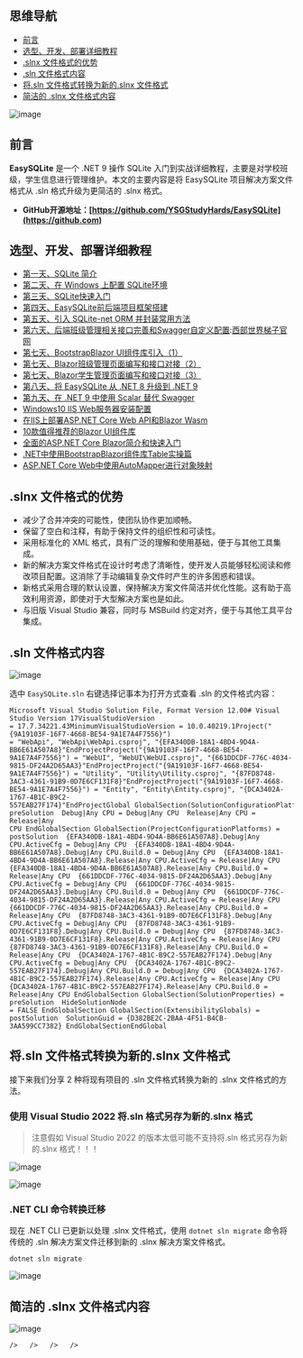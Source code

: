 ## 思维导航

* [前言](#_label0)
* [选型、开发、部署详细教程](#_label1)
* [.slnx 文件格式的优势](#_label2)
* [.sln 文件格式内容](#_label3)
* [将.sln 文件格式转换为新的.slnx 文件格式](#_label4)
* [简洁的 .slnx 文件格式内容](#_label5)

![image](https://img2024.cnblogs.com/blog/1336199/202510/1336199-20251019225945520-222162325.png)

## 前言

**EasySQLite** 是一个 .NET 9 操作 SQLite 入门到实战详细教程，主要是对学校班级，学生信息进行管理维护。本文的主要内容是将 EasySQLite 项目解决方案文件格式从 .sln 格式升级为更简洁的 .slnx 格式。

* **GitHub开源地址：[https://github.com/YSGStudyHards/EasySQLite](https://github.com)**

## 选型、开发、部署详细教程

* [第一天、SQLite 简介](https://mp.weixin.qq.com/s?__biz=MzIxMTUzNzM5Ng==&mid=2247493747&idx=1&sn=0fee4088dea1e27b0e4376263ea1c026&scene=21#wechat_redirect)
* [第二天、在 Windows 上配置 SQLite环境](https://mp.weixin.qq.com/s?__biz=MzIxMTUzNzM5Ng==&mid=2247493831&idx=2&sn=0a7a95bfe948a32c706960eb76430006&scene=21#wechat_redirect)
* [第三天、SQLite快速入门](https://mp.weixin.qq.com/s?__biz=MzIxMTUzNzM5Ng==&mid=2247493958&idx=1&sn=7ff27813aa3f9145f5b80f7ad68090d2&scene=21#wechat_redirect)
* [第四天、EasySQLite前后端项目框架搭建](https://mp.weixin.qq.com/s?__biz=MzIxMTUzNzM5Ng==&mid=2247494241&idx=1&sn=dfafe13baea0e717e7e4c9fcfae15ad5&scene=21#wechat_redirect)
* [第五天、引入 SQLite-net ORM 并封装常用方法](https://mp.weixin.qq.com/s?__biz=MzIxMTUzNzM5Ng==&mid=2247494291&idx=1&sn=14ca57e97da736ebc644e7303684d9bf&scene=21#wechat_redirect)
* [第六天、后端班级管理相关接口完善和Swagger自定义配置](https://mp.weixin.qq.com/s?__biz=MzIxMTUzNzM5Ng==&mid=2247494504&idx=1&sn=fcd8c9aaff3db4b9eb0ee443f621c1cf&scene=21#wechat_redirect):[西部世界梯子官网](https://lalami.org)
* [第七天、BootstrapBlazor UI组件库引入（1）](https://mp.weixin.qq.com/s?__biz=MzIxMTUzNzM5Ng==&mid=2247495569&idx=1&sn=ccef97495eaaf53f0690974d0a8cd663&scene=21#wechat_redirect)
* [第七天、Blazor班级管理页面编写和接口对接（2）](https://mp.weixin.qq.com/s?__biz=MzIxMTUzNzM5Ng==&mid=2247499487&idx=1&sn=f709723882052fd0da87c9fb2a788229&scene=21#wechat_redirect)
* [第七天、Blazor学生管理页面编写和接口对接（3）](https://mp.weixin.qq.com/s?__biz=MzIxMTUzNzM5Ng==&mid=2247503380&idx=1&sn=ec931b964ac9ce26abd2b44ded6d0892&scene=21#wechat_redirect)
* [第八天、将 EasySQLite 从 .NET 8 升级到 .NET 9](https://mp.weixin.qq.com/s?__biz=MzIxMTUzNzM5Ng==&mid=2247509009&idx=1&sn=ef5bf0778b71815ed6526834c6a65413&scene=21#wechat_redirect)
* [第九天、在 .NET 9 中使用 Scalar 替代 Swagger](https://mp.weixin.qq.com/s?__biz=MzIxMTUzNzM5Ng==&mid=2247509096&idx=1&sn=0c8a8a84fe1c1e6bb81f4965f89b5561&scene=21#wechat_redirect)
* [Windows10 IIS Web服务器安装配置](https://mp.weixin.qq.com/s?__biz=MzIxMTUzNzM5Ng==&mid=2247503685&idx=2&sn=341acfd2430a554d2069b5ae091c0d33&scene=21#wechat_redirect)
* [在IIS上部署ASP.NET Core Web API和Blazor Wasm](https://mp.weixin.qq.com/s?__biz=MzIxMTUzNzM5Ng==&mid=2247503845&idx=1&sn=16bc387233133989467dfc6bc98103af&scene=21#wechat_redirect)
* [10款值得推荐的Blazor UI组件库](https://mp.weixin.qq.com/s?__biz=MzIxMTUzNzM5Ng==&mid=2247495368&idx=1&sn=b648401fc42720c6b029d60202f22580&scene=21#wechat_redirect)
* [全面的ASP.NET Core Blazor简介和快速入门](https://mp.weixin.qq.com/s?__biz=MzIxMTUzNzM5Ng==&mid=2247492220&idx=1&sn=b16dc98a8f802b9b91dd09387b5fac17&scene=21#wechat_redirect)
* [.NET中使用BootstrapBlazor组件库Table实操篇](https://mp.weixin.qq.com/s?__biz=MzIxMTUzNzM5Ng==&mid=2247496485&idx=1&sn=f60dfc9a1976fa6fadb7cfa388a27719&scene=21#wechat_redirect)
* [ASP.NET Core Web中使用AutoMapper进行对象映射](https://mp.weixin.qq.com/s?__biz=MzIxMTUzNzM5Ng==&mid=2247500520&idx=1&sn=0a6cc6e78f1658e1d38f67ce91e57390&scene=21#wechat_redirect)

## .slnx 文件格式的优势

* 减少了合并冲突的可能性，使团队协作更加顺畅。
* 保留了空白和注释，有助于保持文件的组织性和可读性。
* 采用标准化的 XML 格式，具有广泛的理解和使用基础，便于与其他工具集成。
* 新的解决方案文件格式在设计时考虑了清晰性，使开发人员能够轻松阅读和修改项目配置。这消除了手动编辑复杂文件时产生的许多困惑和错误。
* 新格式采用合理的默认设置，保持解决方案文件简洁并优化性能。这有助于高效利用资源，即使对于大型解决方案也是如此。
* 与旧版 Visual Studio 兼容，同时与 MSBuild 约定对齐，便于与其他工具平台集成。

## .sln 文件格式内容

![image](https://img2024.cnblogs.com/blog/1336199/202510/1336199-20251019230032438-566122006.png)

选中 `EasySQLite.sln` 右键选择记事本为打开方式查看 .sln 的文件格式内容：

```
Microsoft Visual Studio Solution File, Format Version 12.00# Visual Studio Version 17VisualStudioVersion = 17.7.34221.43MinimumVisualStudioVersion = 10.0.40219.1Project("{9A19103F-16F7-4668-BE54-9A1E7A4F7556}") = "WebApi", "WebApi\WebApi.csproj", "{EFA340DB-18A1-4BD4-9D4A-BB6E61A507A8}"EndProjectProject("{9A19103F-16F7-4668-BE54-9A1E7A4F7556}") = "WebUI", "WebUI\WebUI.csproj", "{661DDCDF-776C-4034-9815-DF24A2D65AA3}"EndProjectProject("{9A19103F-16F7-4668-BE54-9A1E7A4F7556}") = "Utility", "Utility\Utility.csproj", "{87FD8748-3AC3-4361-91B9-0D7E6CF131F8}"EndProjectProject("{9A19103F-16F7-4668-BE54-9A1E7A4F7556}") = "Entity", "Entity\Entity.csproj", "{DCA3402A-1767-4B1C-B9C2-557EAB27F174}"EndProjectGlobal GlobalSection(SolutionConfigurationPlatforms) = preSolution  Debug|Any CPU = Debug|Any CPU  Release|Any CPU = Release|Any CPU EndGlobalSection GlobalSection(ProjectConfigurationPlatforms) = postSolution  {EFA340DB-18A1-4BD4-9D4A-BB6E61A507A8}.Debug|Any CPU.ActiveCfg = Debug|Any CPU  {EFA340DB-18A1-4BD4-9D4A-BB6E61A507A8}.Debug|Any CPU.Build.0 = Debug|Any CPU  {EFA340DB-18A1-4BD4-9D4A-BB6E61A507A8}.Release|Any CPU.ActiveCfg = Release|Any CPU  {EFA340DB-18A1-4BD4-9D4A-BB6E61A507A8}.Release|Any CPU.Build.0 = Release|Any CPU  {661DDCDF-776C-4034-9815-DF24A2D65AA3}.Debug|Any CPU.ActiveCfg = Debug|Any CPU  {661DDCDF-776C-4034-9815-DF24A2D65AA3}.Debug|Any CPU.Build.0 = Debug|Any CPU  {661DDCDF-776C-4034-9815-DF24A2D65AA3}.Release|Any CPU.ActiveCfg = Release|Any CPU  {661DDCDF-776C-4034-9815-DF24A2D65AA3}.Release|Any CPU.Build.0 = Release|Any CPU  {87FD8748-3AC3-4361-91B9-0D7E6CF131F8}.Debug|Any CPU.ActiveCfg = Debug|Any CPU  {87FD8748-3AC3-4361-91B9-0D7E6CF131F8}.Debug|Any CPU.Build.0 = Debug|Any CPU  {87FD8748-3AC3-4361-91B9-0D7E6CF131F8}.Release|Any CPU.ActiveCfg = Release|Any CPU  {87FD8748-3AC3-4361-91B9-0D7E6CF131F8}.Release|Any CPU.Build.0 = Release|Any CPU  {DCA3402A-1767-4B1C-B9C2-557EAB27F174}.Debug|Any CPU.ActiveCfg = Debug|Any CPU  {DCA3402A-1767-4B1C-B9C2-557EAB27F174}.Debug|Any CPU.Build.0 = Debug|Any CPU  {DCA3402A-1767-4B1C-B9C2-557EAB27F174}.Release|Any CPU.ActiveCfg = Release|Any CPU  {DCA3402A-1767-4B1C-B9C2-557EAB27F174}.Release|Any CPU.Build.0 = Release|Any CPU EndGlobalSection GlobalSection(SolutionProperties) = preSolution  HideSolutionNode = FALSE EndGlobalSection GlobalSection(ExtensibilityGlobals) = postSolution  SolutionGuid = {D382BE2C-2BAA-4F51-B4CB-3AA599CC7382} EndGlobalSectionEndGlobal
```

## 将.sln 文件格式转换为新的.slnx 文件格式

接下来我们分享 2 种将现有项目的 .sln 文件格式转换为新的 .slnx 文件格式的方法。

### 使用 Visual Studio 2022 将.sln 格式另存为新的.slnx 格式

> 注意假如 Visual Studio 2022 的版本太低可能不支持将.sln 格式另存为新的.slnx 格式！！！

![image](https://img2024.cnblogs.com/blog/1336199/202510/1336199-20251019230112095-364738892.png)

![image](https://img2024.cnblogs.com/blog/1336199/202510/1336199-20251019230116944-1738451742.png)

### .NET CLI 命令转换迁移

现在 .NET CLI 已更新以处理 .slnx 文件格式，使用 `dotnet sln migrate` 命令将传统的 .sln 解决方案文件迁移到新的 .slnx 解决方案文件格式。

```
dotnet sln migrate
```

![image](https://img2024.cnblogs.com/blog/1336199/202510/1336199-20251019230133799-69295782.png)

## 简洁的 .slnx 文件格式内容

![image](https://img2024.cnblogs.com/blog/1336199/202510/1336199-20251019230144522-717150202.png)

`/>   />   />   />`
